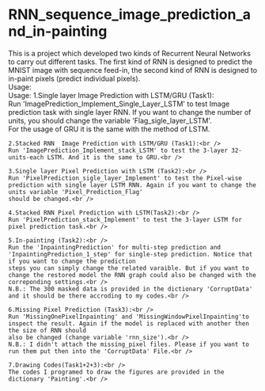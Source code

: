 # RNN_sequence_image_prediction_and_in-painting <br />
This is a project which developed two kinds of Recurrent Neural Networks to carry out different tasks. The first kind of RNN is designed to predict the MNIST image with sequence feed-in, the second kind of RNN is designed to in-paint pixels (predict individual pixels). <br />
Usage: <br />
Usage:
	1.Single layer Image Prediction with LSTM/GRU (Task1):<br />
	Run 'ImagePrediction_Implement_Single_Layer_LSTM' to test Image prediction task with single layer RNN. If you want to change the number of units, you should change the variable 'Flag_sigle_layer_LSTM'. <br />
	For the usage of GRU it is the same with the method of LSTM.<br />
	
	2.Stacked RNN  Image Prediction with LSTM/GRU (Task1):<br />
	Run 'ImagePrediction_Implement_stack_LSTM' to test the 3-layer 32-units-each LSTM. And it is the same to GRU.<br />

	3.Single layer Pixel Prediction with LSTM (Task2):<br />
	Run 'PixelPrediction_sigle_layer_Implement' to test the Pixel-wise prediction with single layer LSTM RNN. Again if you want to change the units variable 'Pixel_Prediction_Flag'
	should be changed.<br />

	4.Stacked RNN Pixel Prediction with LSTM(Task2):<br />
	Run 'PixelPrediction_stack_Implement' to test the 3-layer LSTM for pixel prediction task.<br />

	5.In-painting (Task2):<br />
	Run the 'InpaintingPrediction' for multi-step prediction and 'InpaintingPrediction_1_step' for single-step prediction. Notice that if you want to change the prediction
	steps you can simply change the related varaible. But if you want to change the restored model the RNN graph could also be changed with the correponding settings.<br />
	N.B.: The 300 masked data is provided in the dictionary 'CorruptData' and it should be there accroding to my codes.<br />
	 
	6.Missing Pixel Prediction (Task3):<br />
	Run 'MissingOnePixelInpainting' and 'MissingWindowPixelInpainting'to inspect the result. Again if the model is replaced with another then the size of RNN should
	also be changed (change variable 'rnn_size').<br />
	N.B.: I didn't attach the missing_pixel files. Please if you want to run them put then into the 'CorruptData' File.<br />

	7.Drawing Codes(Task1+2+3):<br />
	The codes I programed to draw the figures are provided in the dictionary 'Painting'.<br />
